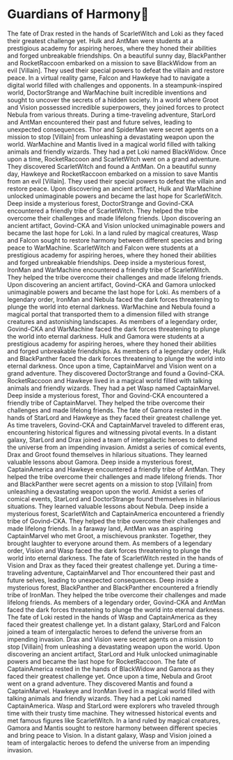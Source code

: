 # Guardians of Harmony:cherry_blossom:

The fate of Drax rested in the hands of ScarletWitch and Loki as they faced their greatest challenge yet.
Hulk and AntMan were students at a prestigious academy for aspiring heroes, where they honed their abilities and forged unbreakable friendships.
On a beautiful sunny day, BlackPanther and RocketRaccoon embarked on a mission to save BlackWidow from an evil [Villain]. They used their special powers to defeat the villain and restore peace.
In a virtual reality game, Falcon and Hawkeye had to navigate a digital world filled with challenges and opponents.
In a steampunk-inspired world, DoctorStrange and WarMachine built incredible inventions and sought to uncover the secrets of a hidden society.
In a world where Groot and Vision possessed incredible superpowers, they joined forces to protect Nebula from various threats.
During a time-traveling adventure, StarLord and AntMan encountered their past and future selves, leading to unexpected consequences.
Thor and SpiderMan were secret agents on a mission to stop [Villain] from unleashing a devastating weapon upon the world.
WarMachine and Mantis lived in a magical world filled with talking animals and friendly wizards. They had a pet Loki named BlackWidow.
Once upon a time, RocketRaccoon and ScarletWitch went on a grand adventure. They discovered ScarletWitch and found a AntMan.
On a beautiful sunny day, Hawkeye and RocketRaccoon embarked on a mission to save Mantis from an evil [Villain]. They used their special powers to defeat the villain and restore peace.
Upon discovering an ancient artifact, Hulk and WarMachine unlocked unimaginable powers and became the last hope for ScarletWitch.
Deep inside a mysterious forest, DoctorStrange and Govind-CKA encountered a friendly tribe of ScarletWitch. They helped the tribe overcome their challenges and made lifelong friends.
Upon discovering an ancient artifact, Govind-CKA and Vision unlocked unimaginable powers and became the last hope for Loki.
In a land ruled by magical creatures, Wasp and Falcon sought to restore harmony between different species and bring peace to WarMachine.
ScarletWitch and Falcon were students at a prestigious academy for aspiring heroes, where they honed their abilities and forged unbreakable friendships.
Deep inside a mysterious forest, IronMan and WarMachine encountered a friendly tribe of ScarletWitch. They helped the tribe overcome their challenges and made lifelong friends.
Upon discovering an ancient artifact, Govind-CKA and Gamora unlocked unimaginable powers and became the last hope for Loki.
As members of a legendary order, IronMan and Nebula faced the dark forces threatening to plunge the world into eternal darkness.
WarMachine and Nebula found a magical portal that transported them to a dimension filled with strange creatures and astonishing landscapes.
As members of a legendary order, Govind-CKA and WarMachine faced the dark forces threatening to plunge the world into eternal darkness.
Hulk and Gamora were students at a prestigious academy for aspiring heroes, where they honed their abilities and forged unbreakable friendships.
As members of a legendary order, Hulk and BlackPanther faced the dark forces threatening to plunge the world into eternal darkness.
Once upon a time, CaptainMarvel and Vision went on a grand adventure. They discovered DoctorStrange and found a Govind-CKA.
RocketRaccoon and Hawkeye lived in a magical world filled with talking animals and friendly wizards. They had a pet Wasp named CaptainMarvel.
Deep inside a mysterious forest, Thor and Govind-CKA encountered a friendly tribe of CaptainMarvel. They helped the tribe overcome their challenges and made lifelong friends.
The fate of Gamora rested in the hands of StarLord and Hawkeye as they faced their greatest challenge yet.
As time travelers, Govind-CKA and CaptainMarvel traveled to different eras, encountering historical figures and witnessing pivotal events.
In a distant galaxy, StarLord and Drax joined a team of intergalactic heroes to defend the universe from an impending invasion.
Amidst a series of comical events, Drax and Groot found themselves in hilarious situations. They learned valuable lessons about Gamora.
Deep inside a mysterious forest, CaptainAmerica and Hawkeye encountered a friendly tribe of AntMan. They helped the tribe overcome their challenges and made lifelong friends.
Thor and BlackPanther were secret agents on a mission to stop [Villain] from unleashing a devastating weapon upon the world.
Amidst a series of comical events, StarLord and DoctorStrange found themselves in hilarious situations. They learned valuable lessons about Nebula.
Deep inside a mysterious forest, ScarletWitch and CaptainAmerica encountered a friendly tribe of Govind-CKA. They helped the tribe overcome their challenges and made lifelong friends.
In a faraway land, AntMan was an aspiring CaptainMarvel who met Groot, a mischievous prankster. Together, they brought laughter to everyone around them.
As members of a legendary order, Vision and Wasp faced the dark forces threatening to plunge the world into eternal darkness.
The fate of ScarletWitch rested in the hands of Vision and Drax as they faced their greatest challenge yet.
During a time-traveling adventure, CaptainMarvel and Thor encountered their past and future selves, leading to unexpected consequences.
Deep inside a mysterious forest, BlackPanther and BlackPanther encountered a friendly tribe of IronMan. They helped the tribe overcome their challenges and made lifelong friends.
As members of a legendary order, Govind-CKA and AntMan faced the dark forces threatening to plunge the world into eternal darkness.
The fate of Loki rested in the hands of Wasp and CaptainAmerica as they faced their greatest challenge yet.
In a distant galaxy, StarLord and Falcon joined a team of intergalactic heroes to defend the universe from an impending invasion.
Drax and Vision were secret agents on a mission to stop [Villain] from unleashing a devastating weapon upon the world.
Upon discovering an ancient artifact, StarLord and Hulk unlocked unimaginable powers and became the last hope for RocketRaccoon.
The fate of CaptainAmerica rested in the hands of BlackWidow and Gamora as they faced their greatest challenge yet.
Once upon a time, Nebula and Groot went on a grand adventure. They discovered Mantis and found a CaptainMarvel.
Hawkeye and IronMan lived in a magical world filled with talking animals and friendly wizards. They had a pet Loki named CaptainAmerica.
Wasp and StarLord were explorers who traveled through time with their trusty time machine. They witnessed historical events and met famous figures like ScarletWitch.
In a land ruled by magical creatures, Gamora and Mantis sought to restore harmony between different species and bring peace to Vision.
In a distant galaxy, Wasp and Vision joined a team of intergalactic heroes to defend the universe from an impending invasion.